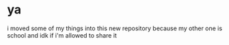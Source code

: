 # ya
i moved some of my things into this new repository because my other one is school and idk if i'm allowed to share it
